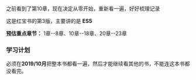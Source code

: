 之前看到了第10章，现在决定从零开始，重新看一遍，好好梳理记录

这是红宝书的第3版，主要讲的是 **ES5**

**预估重点章节：** 1章--8章、10章--18章、20章--23章

### 学习计划

必须在**2019/10月**把整本书都看一遍，然后才能继续看其他的书，不能连这本书都没看完。
